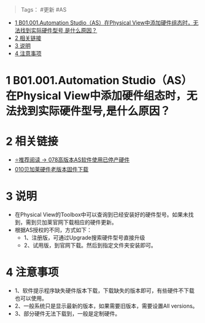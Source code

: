 > Tags： #更新 #AS

- [1 B01.001.Automation Studio（AS）在Physical View中添加硬件组态时，无法找到实际硬件型号,是什么原因？](#_1-b01001automation-studio%EF%BC%88as%EF%BC%89%E5%9C%A8physical-view%E4%B8%AD%E6%B7%BB%E5%8A%A0%E7%A1%AC%E4%BB%B6%E7%BB%84%E6%80%81%E6%97%B6%EF%BC%8C%E6%97%A0%E6%B3%95%E6%89%BE%E5%88%B0%E5%AE%9E%E9%99%85%E7%A1%AC%E4%BB%B6%E5%9E%8B%E5%8F%B7,%E6%98%AF%E4%BB%80%E4%B9%88%E5%8E%9F%E5%9B%A0%EF%BC%9F)
- [2 相关链接](#_2-%E7%9B%B8%E5%85%B3%E9%93%BE%E6%8E%A5)
- [3 说明](#_3-%E8%AF%B4%E6%98%8E)
- [4 注意事项](#_4-%E6%B3%A8%E6%84%8F%E4%BA%8B%E9%A1%B9)

# 1 B01.001.Automation Studio（AS）在Physical View中添加硬件组态时，无法找到实际硬件型号,是什么原因？

# 2 相关链接

- [⭐推荐阅读 → 078高版本AS软件使用已停产硬件](078高版本AS软件使用已停产硬件.md)
- [010贝加莱硬件老版本固件下载](/C01_其他/010贝加莱硬件老版本固件下载.md)

# 3 说明

- 在Physical View的Toolbox中可以查询到已经安装好的硬件型号。如果未找到，需到贝加莱官网下载相应的硬件更新。
- 根据AS授权的不同，方式如下：
    - 1、注册版，可通过Upgrade搜索硬件型号直接升级
    - 2、试用版，到官网下载。然后到指定文件夹安装即可。

# 4 注意事项

- 1、软件提示程序缺失硬件版本下载，下载缺失的版本即可，有些硬件不下载也可以使用。
- 2、一般系统只是显示最新的版本，如果需要旧版本，需要设置All versions。
- 3、部分硬件无法下载到，一般是定制硬件。
